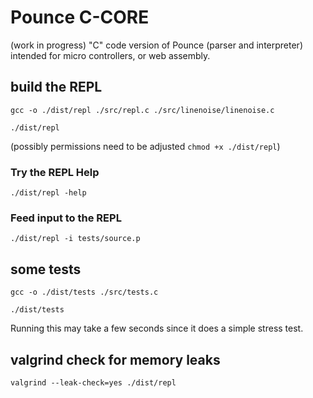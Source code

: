 # Pounce C-CORE
(work in progress) "C" code version of Pounce (parser and interpreter) intended for micro controllers, or web assembly.

## build the REPL

`gcc -o ./dist/repl ./src/repl.c ./src/linenoise/linenoise.c`

`./dist/repl`

(possibly permissions need to be adjusted `chmod +x ./dist/repl`)

### Try the REPL Help
`./dist/repl -help`

### Feed input to the REPL
`./dist/repl -i tests/source.p`

## some tests
`gcc -o ./dist/tests ./src/tests.c`

`./dist/tests`

Running this may take a few seconds since it does a simple stress test.

## valgrind check for memory leaks
`valgrind --leak-check=yes ./dist/repl`